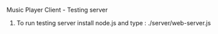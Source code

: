Music Player Client - Testing server

1) To run testing server install node.js and type : ./server/web-server.js